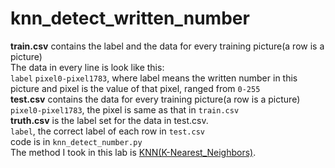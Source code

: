 # knn_detect_written_number
**train.csv** contains the label and the data for every training picture(a row is a picture)  
The data in every line is look like this:  
```label``` ```pixel0-pixel1783```, where label means the written number in this picture and pixel is the value of that pixel, ranged from ```0-255```  
**test.csv** contains the data for every training picture(a row is a picture)  
```pixel0-pixel1783```, the pixel is same as that in ```train.csv```  
**truth.csv** is the label set for the data in test.csv.  
```label```, the correct label of each row in ```test.csv```  
code is in ```knn_detect_number.py```  
The method I took in this lab is [KNN(K-Nearest_Neighbors)](https://baike.baidu.com/item/%E9%82%BB%E8%BF%91%E7%AE%97%E6%B3%95/1151153#:~:text=%E9%82%BB%E8%BF%91%E7%AE%97%E6%B3%95%EF%BC%8C%E6%88%96%E8%80%85%E8%AF%B4K%E6%9C%80%E8%BF%91%E9%82%BB%EF%BC%88KNN%EF%BC%8CK-NearestNeighbor%EF%BC%89%E5%88%86%E7%B1%BB%E7%AE%97%E6%B3%95%E6%98%AF%20%E6%95%B0%E6%8D%AE%E6%8C%96%E6%8E%98%20%E5%88%86%E7%B1%BB%20%E6%8A%80%E6%9C%AF%20%E4%B8%AD%E6%9C%80%E7%AE%80%E5%8D%95%E7%9A%84%E6%96%B9%E6%B3%95%E4%B9%8B%E4%B8%80%E3%80%82.%20%E6%89%80%E8%B0%93K%E6%9C%80%E8%BF%91%E9%82%BB%EF%BC%8C%E5%B0%B1%E6%98%AFK%E4%B8%AA%E6%9C%80%E8%BF%91%E7%9A%84%E9%82%BB%E5%B1%85%E7%9A%84%E6%84%8F%E6%80%9D%EF%BC%8C%E8%AF%B4%E7%9A%84%E6%98%AF%E6%AF%8F%E4%B8%AA%E6%A0%B7%E6%9C%AC%E9%83%BD%E5%8F%AF%E4%BB%A5%E7%94%A8%E5%AE%83%E6%9C%80%E6%8E%A5%E8%BF%91%E7%9A%84K%E4%B8%AA%E9%82%BB%E8%BF%91%E5%80%BC%E6%9D%A5%E4%BB%A3%E8%A1%A8%E3%80%82.%20%E8%BF%91%E9%82%BB%E7%AE%97%E6%B3%95%E5%B0%B1%E6%98%AF%E5%B0%86%E6%95%B0%E6%8D%AE%E9%9B%86%E5%90%88%E4%B8%AD%E6%AF%8F%E4%B8%80%E4%B8%AA%E8%AE%B0%E5%BD%95%E8%BF%9B%E8%A1%8C%E5%88%86%E7%B1%BB%E7%9A%84%E6%96%B9%E6%B3%95%20%5B1%5D,%E3%80%82.%20%E4%B8%AD%E6%96%87%E5%90%8D.%20k%E6%9C%80%E9%82%BB%E8%BF%91%E5%88%86%E7%B1%BB%E7%AE%97%E6%B3%95.%20%E5%A4%96%E6%96%87%E5%90%8D.%20k-NearestNeighbor.%20%E7%AE%80%20%E7%A7%B0.%20kNN%E7%AE%97%E6%B3%95.).  

